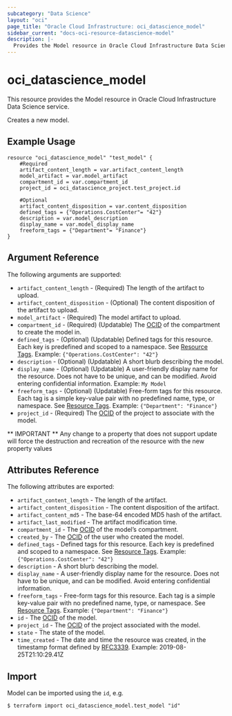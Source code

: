 ```yaml
---
subcategory: "Data Science"
layout: "oci"
page_title: "Oracle Cloud Infrastructure: oci_datascience_model"
sidebar_current: "docs-oci-resource-datascience-model"
description: |-
  Provides the Model resource in Oracle Cloud Infrastructure Data Science service
---
```


# oci_datascience_model
This resource provides the Model resource in Oracle Cloud Infrastructure Data Science service.

Creates a new model.

## Example Usage

```hcl
resource "oci_datascience_model" "test_model" {
	#Required
	artifact_content_length = var.artifact_content_length
    model_artifact = var.model_artifact
	compartment_id = var.compartment_id
	project_id = oci_datascience_project.test_project.id

	#Optional
	artifact_content_disposition = var.content_disposition 
	defined_tags = {"Operations.CostCenter"= "42"}
	description = var.model_description
	display_name = var.model_display_name
	freeform_tags = {"Department"= "Finance"}
}
```

## Argument Reference

The following arguments are supported:

* `artifact_content_length` - (Required) The length of the artifact to upload.
* `artifact_content_disposition` - (Optional) The content disposition of the artifact to upload.
* `model_artifact` - (Required) The model artifact to upload.
* `compartment_id` - (Required) (Updatable) The [OCID](https://docs.cloud.oracle.com/iaas/Content/API/Concepts/identifiers.htm) of the compartment to create the model in.
* `defined_tags` - (Optional) (Updatable) Defined tags for this resource. Each key is predefined and scoped to a namespace. See [Resource Tags](https://docs.cloud.oracle.com/iaas/Content/General/Concepts/resourcetags.htm).  Example: `{"Operations.CostCenter": "42"}` 
* `description` - (Optional) (Updatable) A short blurb describing the model.
* `display_name` - (Optional) (Updatable) A user-friendly display name for the resource. Does not have to be unique, and can be modified. Avoid entering confidential information. Example: `My Model` 
* `freeform_tags` - (Optional) (Updatable) Free-form tags for this resource. Each tag is a simple key-value pair with no predefined name, type, or namespace. See [Resource Tags](https://docs.cloud.oracle.com/iaas/Content/General/Concepts/resourcetags.htm). Example: `{"Department": "Finance"}` 
* `project_id` - (Required) The [OCID](https://docs.cloud.oracle.com/iaas/Content/API/Concepts/identifiers.htm) of the project to associate with the model.


** IMPORTANT **
Any change to a property that does not support update will force the destruction and recreation of the resource with the new property values

## Attributes Reference

The following attributes are exported:

* `artifact_content_length` - The length of the artifact.
* `artifact_content_disposition` - The content disposition of the artifact.
* `artifact_content_md5` - The base-64 encoded MD5 hash of the artifact.
* `artifact_last_modified` - The artifact modification time.
* `compartment_id` - The [OCID](https://docs.cloud.oracle.com/iaas/Content/API/Concepts/identifiers.htm) of the model’s compartment.
* `created_by` - The [OCID](https://docs.cloud.oracle.com/iaas/Content/API/Concepts/identifiers.htm) of the user who created the model.
* `defined_tags` - Defined tags for this resource. Each key is predefined and scoped to a namespace. See [Resource Tags](https://docs.cloud.oracle.com/iaas/Content/General/Concepts/resourcetags.htm). Example: `{"Operations.CostCenter": "42"}` 
* `description` - A short blurb describing the model.
* `display_name` - A user-friendly display name for the resource. Does not have to be unique, and can be modified. Avoid entering confidential information.
* `freeform_tags` - Free-form tags for this resource. Each tag is a simple key-value pair with no predefined name, type, or namespace. See [Resource Tags](https://docs.cloud.oracle.com/iaas/Content/General/Concepts/resourcetags.htm). Example: `{"Department": "Finance"}` 
* `id` - The [OCID](https://docs.cloud.oracle.com/iaas/Content/API/Concepts/identifiers.htm) of the model.
* `project_id` - The [OCID](https://docs.cloud.oracle.com/iaas/Content/API/Concepts/identifiers.htm) of the project associated with the model.
* `state` - The state of the model.
* `time_created` - The date and time the resource was created, in the timestamp format defined by [RFC3339](https://tools.ietf.org/html/rfc3339). Example: 2019-08-25T21:10:29.41Z 

## Import

Model can be imported using the `id`, e.g.

```
$ terraform import oci_datascience_model.test_model "id" 
```
